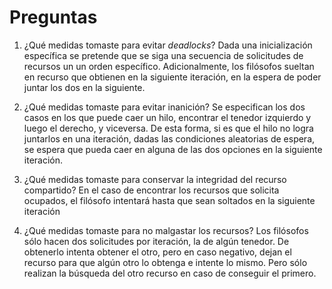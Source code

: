 # Preguntas

1. ¿Qué medidas tomaste para evitar _deadlocks_?
   Dada una inicialización específica se pretende que se siga una secuencia de solicitudes de recursos un un orden específico. Adicionalmente, los filósofos sueltan en recurso que obtienen en la siguiente iteración, en la espera de poder juntar los dos en la siguiente.

2. ¿Qué medidas tomaste para evitar inanición?
   Se especifican los dos casos en los que puede caer un hilo, encontrar el tenedor izquierdo y luego el derecho, y viceversa. De esta forma, si es que el hilo no logra juntarlos en una iteración, dadas las condiciones aleatorias de espera, se espera que pueda caer en alguna de las dos opciones en la siguiente iteración.

3. ¿Qué medidas tomaste para conservar la integridad del recurso compartido?
    En el caso de encontrar los recursos que solicita ocupados, el filósofo intentará hasta que sean soltados en la siguiente iteración

4. ¿Qué medidas tomaste para no malgastar los recursos?
   Los filósofos sólo hacen dos solicitudes por iteración, la de algún tenedor. De obtenerlo intenta obtener el otro, pero en caso negativo, dejan el recurso para que algún otro lo obtenga e intente lo mismo. Pero sólo realizan la búsqueda del otro recurso en caso de conseguir el primero.